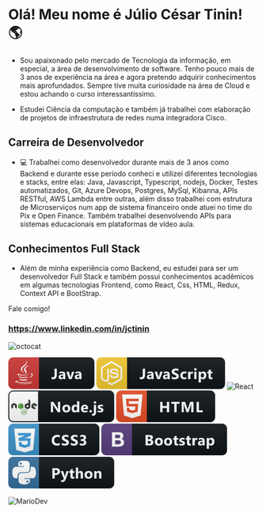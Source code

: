 # Olá! Meu nome é Júlio César Tinin! 🌎
-  Sou apaixonado pelo mercado de Tecnologia da informação, em especial, a área de desenvolvimento de software. Tenho pouco mais de 3 anos de experiência na área e agora pretendo adquirir conhecimentos mais aprofundados. Sempre tive muita curiosidade na área de Cloud e estou achando o curso interessantíssimo.

- Estudei Ciência da computação e também já trabalhei com elaboração de projetos de infraestrutura de redes numa integradora Cisco.

## Carreira de Desenvolvedor

- 💻 Trabalhei como desenvolvedor durante mais de 3 anos como Backend e durante esse período conheci e utilizei diferentes tecnologias e stacks, entre elas: Java, Javascript, Typescript, nodejs, Docker, Testes automatizados, Git, Azure Devops, Postgres, MySql, Kibanna, APIs RESTful, AWS Lambda entre outras, além disso trabalhei com estrutura de Microserviços num app de sistema financeiro onde atuei no time do Pix e Open Finance. Também trabalhei desenvolvendo APIs para sistemas educacionais em plataformas de vídeo aula.

##  Conhecimentos Full Stack

- Além de minha experiência como Backend, eu estudei para ser um desenvolvedor Full Stack e também possui conhecimentos acadêmicos em algumas tecnologias Frontend, como React, Css, HTML, Redux, Context API e BootStrap.

Fale comigo!
### https://www.linkedin.com/in/jctinin

![octocat](https://user-images.githubusercontent.com/74038190/212741999-016fddbd-617a-4448-8042-0ecf907aea25.gif)


![Java](https://github.com/MikeCodesDotNET/ColoredBadges/blob/master/svg/dev/languages/java.svg)
![JavaScript](https://github.com/MikeCodesDotNET/ColoredBadges/blob/master/svg/dev/languages/js.svg)
![React](https://github.com/MikeCodesDotNET/ColoredBadges/blob/master/png/dev/frameworks/react.png?raw=true)
![Node](https://github.com/MikeCodesDotNET/ColoredBadges/blob/master/svg/dev/frameworks/nodejs.svg)
![HTML](https://github.com/MikeCodesDotNET/ColoredBadges/blob/master/svg/dev/languages/html.svg)
![CSS](https://github.com/MikeCodesDotNET/ColoredBadges/blob/master/svg/dev/languages/css3.svg)
![Bootstrap](https://github.com/MikeCodesDotNET/ColoredBadges/blob/master/svg/dev/frameworks/bootstrap.svg)
![Python](https://github.com/MikeCodesDotNET/ColoredBadges/blob/master/svg/dev/languages/python.svg)

![MarioDev](https://user-images.githubusercontent.com/74038190/225813708-98b745f2-7d22-48cf-9150-083f1b00d6c9.gif)
